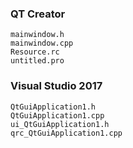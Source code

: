 ### QT Creator

```
mainwindow.h
mainwindow.cpp
Resource.rc
untitled.pro
```

### Visual Studio 2017

```
QtGuiApplication1.h
QtGuiApplication1.cpp
ui_QtGuiApplication1.h
qrc_QtGuiApplication1.cpp
```

